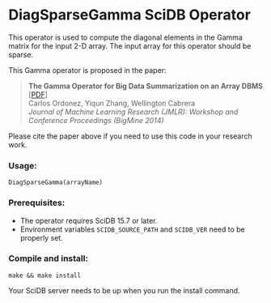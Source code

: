 # DiagSparseGamma SciDB Operator

This operator is used to compute the diagonal elements in the Gamma matrix for the input 2-D array.
The input array for this operator should be sparse.

This Gamma operator is proposed in the paper:  
>**The Gamma Operator for Big Data Summarization on an Array DBMS** [[PDF](http://www2.cs.uh.edu/~yzhang/research/gamma.pdf)]  
Carlos Ordonez, Yiqun Zhang, Wellington Cabrera  
*Journal of Machine Learning Research (JMLR): Workshop and Conference Proceedings (BigMine 2014)*

Please cite the paper above if you need to use this code in your research work.

### Usage:
    DiagSparseGamma(arrayName)

### Prerequisites:
* The operator requires SciDB 15.7 or later.
* Environment variables ``SCIDB_SOURCE_PATH`` and ``SCIDB_VER`` need to be properly set.

### Compile and install:

    make && make install
Your SciDB server needs to be up when you run the install command.
